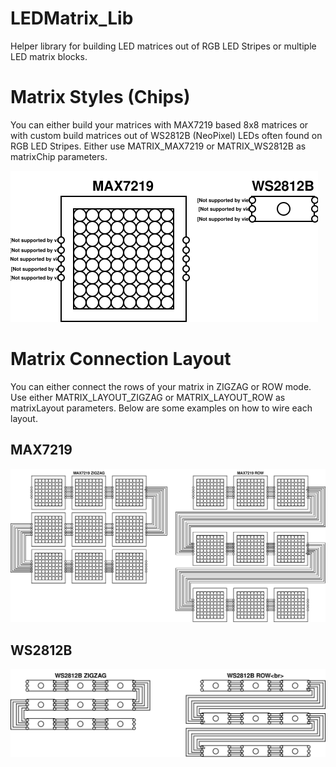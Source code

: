 # LEDMatrix_Lib
Helper library for building LED matrices out of RGB LED Stripes or multiple LED matrix blocks.

# Matrix Styles (Chips)
You can either build your matrices with MAX7219 based 8x8 matrices or with custom build matrices out of WS2812B (NeoPixel) LEDs often found on RGB LED Stripes.
Either use MATRIX_MAX7219 or MATRIX_WS2812B as matrixChip parameters.


![Different Matrix Chips](img/MatrixChips.svg)

# Matrix Connection Layout
You can either connect the rows of your matrix in ZIGZAG or ROW mode. Use either MATRIX_LAYOUT_ZIGZAG or MATRIX_LAYOUT_ROW as matrixLayout parameters.
Below are some examples on how to wire each layout.

## MAX7219
![Different Matrix Chips](img/MAX7219Layout.svg)

## WS2812B
![Different Matrix Chips](img/WS2812BLayout.svg)
